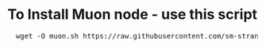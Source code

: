 <h1>To Install Muon node - use this script</h1>

<pre>
  wget -O muon.sh https://raw.githubusercontent.com/sm-stranger/nodes-guides-and-scripts/main/muon/muon.sh && chmod +x muon.sh && ./muon.sh
</pre>
